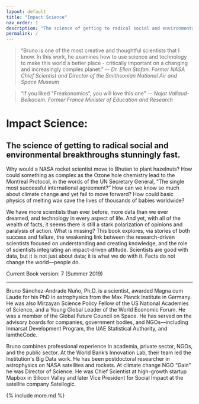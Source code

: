 ```yaml
---
layout: default
title: "Impact Science"
nav_order: 1
description: "The science of getting to radical social and environmental breakthroughs stunningly fast."
permalink: /
---
```


> “Bruno is one of the most creative and thoughtful scientists that I know. In this work, he examines how to use science and technology to make this world a better place - critically important on a changing and increasingly complex planet.” -- *Dr. Ellen Stofan. Former NASA Chief Scientist and
Director of the Smithsonian National Air and Space Museum*

> “If you liked "Freakonomics", you will love this one" -- *Najat Vallaud-Belkacem. Former France Minister of Education and Research*

# Impact Science:

## The science of getting to radical social and environmental breakthroughs stunningly fast.


Why would a NASA rocket scientist move to Bhutan to plant hazelnuts? How could something as complex as the Ozone hole chemistry lead to the Montreal Protocol, in the words of the UN Secretary General, "The single most successful international agreement?” How can we know so much about climate change and yet fail to move forward? How could basic physics of melting wax save the lives of thousands of babies worldwide?

We have more scientists than ever before, more data than we ever dreamed, and technology in every aspect of life. And yet, with all of the wealth of facts, it seems there is still a stark polarization of opinions and paralysis of action. What is missing? This book explores, via stories of both success and failure, the weakening link between the research-driven scientists focused on understanding and creating knowledge, and the role of scientists integrating an impact-driven attitude. Scientists are good with data, but it is not just about data; it is what we do with it. Facts do not change the world—people do.

Current Book version: 7 (Summer 2019)

---
Bruno Sánchez-Andrade Nuño, Ph.D. is a scientist, awarded Magna cum Laude for his PhD in astrophysics from the Max Planck Institute in Germany. He was also Mirzayan Science Policy Fellow of the US National Academies of Science, and a Young Global Leader of the World Economic Forum. He was a member of the Global Future Council on Space. He has served on the advisory boards for companies, government bodies, and NGOs—including Inmarsat Development Program, the UAE Statistical Authority, and IamtheCode.

Bruno combines professional experience in academia, private sector, NGOs, and the public sector. At the World Bank’s Innovation Lab, their team led the Institution's Big Data work. He has been postdoctoral researcher in astrophysics on NASA satellites and rockets. At climate change NGO “Gain” he was Director of Science. He was Chief Scientist at high-growth startup Mapbox in Silicon Valley and later Vice President for Social Impact at the satellite company Satellogic.

{% include more.md %}
